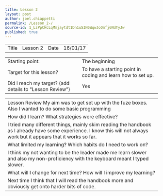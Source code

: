 ```yaml
---
title: Lesson 2
layout: post
author: joel.chiappetti
permalink: /Lesson_2-/
source-id: 1_LzPpCHcLqMmjaytdt1Dn1uSIN6WqwJoQmfj6NdTyJw
published: true
---
```

<table>
  <tr>
    <td>Title</td>
    <td>Lesson 2</td>
    <td>Date</td>
    <td>16/01/17</td>
  </tr>
</table>


<table>
  <tr>
    <td>Starting point:</td>
    <td>The beginning</td>
  </tr>
  <tr>
    <td>Target for this lesson?</td>
    <td>To have a starting point in coding and learn how to set up.</td>
  </tr>
  <tr>
    <td>Did I reach my target? 
(add details to "Lesson Review")</td>
    <td> Yes</td>
  </tr>
</table>


<table>
  <tr>
    <td>Lesson Review My aim was to get set up with the fuze boxes. Also I wanted to do some basic programming</td>
  </tr>
  <tr>
    <td>How did I learn? What strategies were effective? </td>
  </tr>
  <tr>
    <td>I tried many different things, mainly skim reading the handbook as I already have some experience. I know this will not always work but it appears that it works so far.</td>
  </tr>
  <tr>
    <td>What limited my learning? Which habits do I need to work on? </td>
  </tr>
  <tr>
    <td>I think my not wanting to be the leader made me learn slower and also my non-proficiency with the keyboard meant I typed slower.</td>
  </tr>
  <tr>
    <td>What will I change for next time? How will I improve my learning?</td>
  </tr>
  <tr>
    <td>Next time I think that I will read the handbook more and obviously get onto harder bits of code.</td>
  </tr>
</table>


